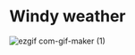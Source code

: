 # Windy weather

![ezgif com-gif-maker (1)](https://user-images.githubusercontent.com/69526660/125190285-f5e00c80-e259-11eb-8749-456b54a13888.gif)


 
